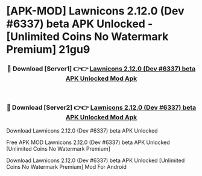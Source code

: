 # [APK-MOD] Lawnicons 2.12.0 (Dev #6337) beta APK Unlocked - [Unlimited Coins No Watermark Premium] 21gu9



<div align="center">
<h3>🔴 Download [Server1] 👉👉 <a href="https://momento.my/?title=Lawnicons_2.12.0_(Dev_#6337)_beta_APK_Unlocked">Lawnicons 2.12.0 (Dev #6337) beta APK Unlocked Mod Apk</a></h3><br>

<h3>🔴 Download [Server2] 👉👉 <a href="https://momento.my/?title=Lawnicons_2.12.0_(Dev_#6337)_beta_APK_Unlocked">Lawnicons 2.12.0 (Dev #6337) beta APK Unlocked Mod Apk</a></h3>
</div>



Download Lawnicons 2.12.0 (Dev #6337) beta APK Unlocked 

Free APK MOD Lawnicons 2.12.0 (Dev #6337) beta APK Unlocked [Unlimited Coins No Watermark Premium]

Download Lawnicons 2.12.0 (Dev #6337) beta APK Unlocked [Unlimited Coins No Watermark Premium] Mod For Android
